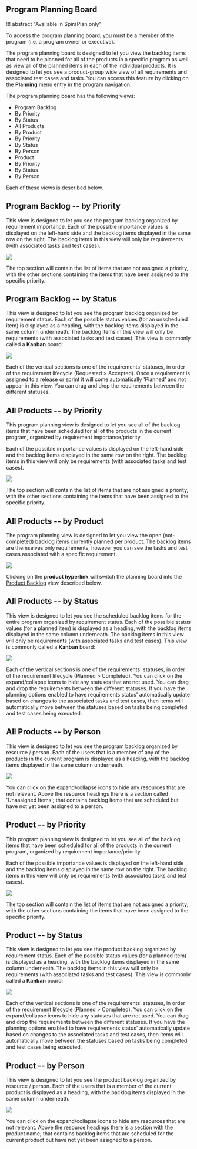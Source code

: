 ## Program Planning Board 
!!! abstract "Available in SpiraPlan only"

To access the program planning board, you must be a member of the program (i.e. a program owner or executive).

The program planning board is designed to let you view the backlog items that need to be planned for all of the products in a specific program as well as view all of the planned items in each of the individual products. It is designed to let you see a product-group wide view of all requirements and associated test cases and tasks. You can access this feature by clicking on the **Planning** menu entry in the program navigation.

The program planning board has the following views:

-   Program Backlog
-   By Priority
-   By Status
-   All Products
-   By Product
-   By Priority
-   By Status
-   By Person
-   Product
-   By Priority
-   By Status
-   By Person

Each of these views is described below.


## Program Backlog -- by Priority

This view is designed to let you see the program backlog organized by requirement importance. Each of the possible importance values is displayed on the left-hand side and the backlog items displayed in the same row on the right. The backlog items in this view will only be requirements (with associated tasks and test cases).

![](img/Program_Management_446.png)

The top section will contain the list of items that are not assigned a priority, with the other sections containing the items that have been assigned to the specific priority.


## Program Backlog -- by Status

This view is designed to let you see the program backlog organized by requirement status. Each of the possible status values (for an unscheduled item) is displayed as a heading, with the backlog items displayed in the same column underneath. The backlog items in this view will only be requirements (with associated tasks and test cases). This view is commonly called a **Kanban** board:

![](img/Program_Management_447.png)

Each of the vertical sections is one of the requirements' statuses, in order of the requirement lifecycle (Requested \> Accepted). Once a requirement is assigned to a release or sprint it will come automatically 'Planned' and not appear in this view. You can drag and drop the requirements between the different statuses.


## All Products -- by Priority

This program planning view is designed to let you see all of the backlog items that have been scheduled for all of the products in the current program, organized by requirement importance/priority.

Each of the possible importance values is displayed on the left-hand side and the backlog items displayed in the same row on the right. The backlog items in this view will only be requirements (with associated tasks and test cases).

![](img/Program_Management_446.png)

The top section will contain the list of items that are not assigned a priority, with the other sections containing the items that have been assigned to the specific priority.


## All Products -- by Product

The program planning view is designed to let you view the open (not-completed) backlog items currently planned per product. The backlog items are themselves only requirements, however you can see the tasks and test cases associated with a specific requirement.

![](img/Program_Management_448.png)

Clicking on the **product hyperlink** will switch the planning board into the [Product Backlog](#product-by-priority) view described below.


## All Products -- by Status

This view is designed to let you see the scheduled backlog items for the entire program organized by requirement status. Each of the possible status values (for a planned item) is displayed as a heading, with the backlog items displayed in the same column underneath. The backlog items in this view will only be requirements (with associated tasks and test cases). This view is commonly called a **Kanban** board:

![](img/Program_Management_449.png)

Each of the vertical sections is one of the requirements' statuses, in order of the requirement lifecycle (Planned \> Completed). You can click on the expand/collapse icons to hide any statuses that are not used. You can drag and drop the requirements between the different statuses. If you have the planning options enabled to have requirements status'
automatically update based on changes to the associated tasks and test cases, then items will automatically move between the statuses based on tasks being completed and test cases being executed.


## All Products -- by Person

This view is designed to let you see the program backlog organized by resource / person. Each of the users that is a member of any of the products in the current program is displayed as a heading, with the backlog items displayed in the same column underneath.

![](img/Program_Management_450.png)

You can click on the expand/collapse icons to hide any resources that are not relevant. Above the resource headings there is a section called
'Unassigned Items'; that contains backlog items that are scheduled but have not yet been assigned to a person.


## Product -- by Priority

This program planning view is designed to let you see all of the backlog items that have been scheduled for all of the products in the current program, organized by requirement importance/priority.

Each of the possible importance values is displayed on the left-hand side and the backlog items displayed in the same row on the right. The backlog items in this view will only be requirements (with associated tasks and test cases).

![](img/Program_Management_451.png)

The top section will contain the list of items that are not assigned a priority, with the other sections containing the items that have been assigned to the specific priority.


## Product -- by Status

This view is designed to let you see the product backlog organized by requirement status. Each of the possible status values (for a planned item) is displayed as a heading, with the backlog items displayed in the same column underneath. The backlog items in this view will only be requirements (with associated tasks and test cases). This view is commonly called a **Kanban** board:

![](img/Program_Management_452.png)

Each of the vertical sections is one of the requirements' statuses, in order of the requirement lifecycle (Planned \> Completed). You can click on the expand/collapse icons to hide any statuses that are not used. You can drag and drop the requirements between the different statuses. If you have the planning options enabled to have requirements status'
automatically update based on changes to the associated tasks and test cases, then items will automatically move between the statuses based on tasks being completed and test cases being executed.


## Product -- by Person

This view is designed to let you see the product backlog organized by resource / person. Each of the users that is a member of the current product is displayed as a heading, with the backlog items displayed in the same column underneath.

![](img/Program_Management_453.png)

You can click on the expand/collapse icons to hide any resources that are not relevant. Above the resource headings there is a section with the product name; that contains backlog items that are scheduled for the current product but have not yet been assigned to a person.